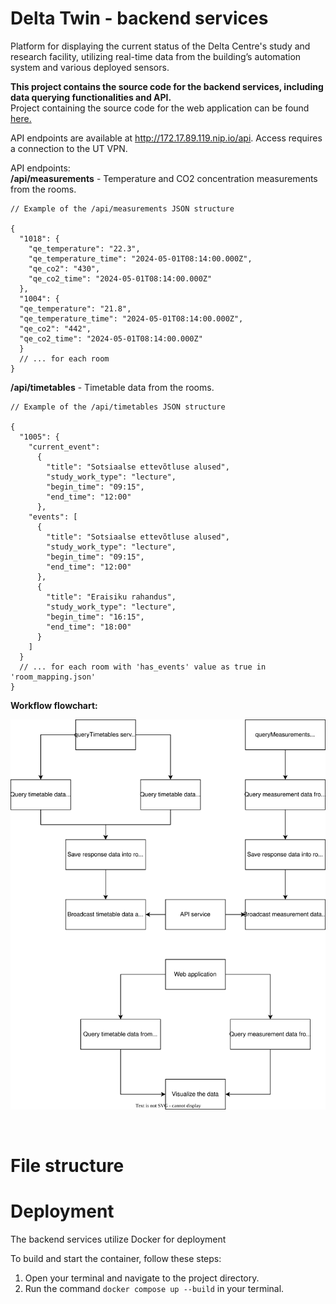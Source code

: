 # Delta Twin - backend services

Platform for displaying the current status of the Delta Centre's study and research facility, utilizing real-time data from the building’s automation system and various deployed sensors.

**This project contains the source code for the backend services, including data querying functionalities and API.**  
Project containing the source code for the web application can be found [here.](https://github.com/thugoo/client-delta-twin)

API endpoints are available at http://172.17.89.119.nip.io/api. Access requires a connection to the UT VPN.

API endpoints:  
**/api/measurements** - Temperature and CO2 concentration measurements from the rooms.

```
// Example of the /api/measurements JSON structure

{
  "1018": {
    "qe_temperature": "22.3",
    "qe_temperature_time": "2024-05-01T08:14:00.000Z",
    "qe_co2": "430",
    "qe_co2_time": "2024-05-01T08:14:00.000Z"
  },
  "1004": {
  "qe_temperature": "21.8",
  "qe_temperature_time": "2024-05-01T08:14:00.000Z",
  "qe_co2": "442",
  "qe_co2_time": "2024-05-01T08:14:00.000Z"
  }
  // ... for each room
}
```

**/api/timetables** - Timetable data from the rooms.  


```
// Example of the /api/timetables JSON structure

{
  "1005": {
    "current_event":
      {
        "title": "Sotsiaalse ettevõtluse alused",
        "study_work_type": "lecture",
        "begin_time": "09:15",
        "end_time": "12:00"
      },
    "events": [
      {
        "title": "Sotsiaalse ettevõtluse alused",
        "study_work_type": "lecture",
        "begin_time": "09:15",
        "end_time": "12:00"
      },
      {
        "title": "Eraisiku rahandus",
        "study_work_type": "lecture",
        "begin_time": "16:15",
        "end_time": "18:00"
      }
    ]
  }
  // ... for each room with 'has_events' value as true in 'room_mapping.json'
}
```


**Workflow flowchart:**

![Workflow](workflow.svg)

<br>

# File structure


# Deployment

The backend services utilize Docker for deployment

To build and start the container, follow these steps:

1. Open your terminal and navigate to the project directory.
2. Run the command `docker compose up --build` in your terminal.
